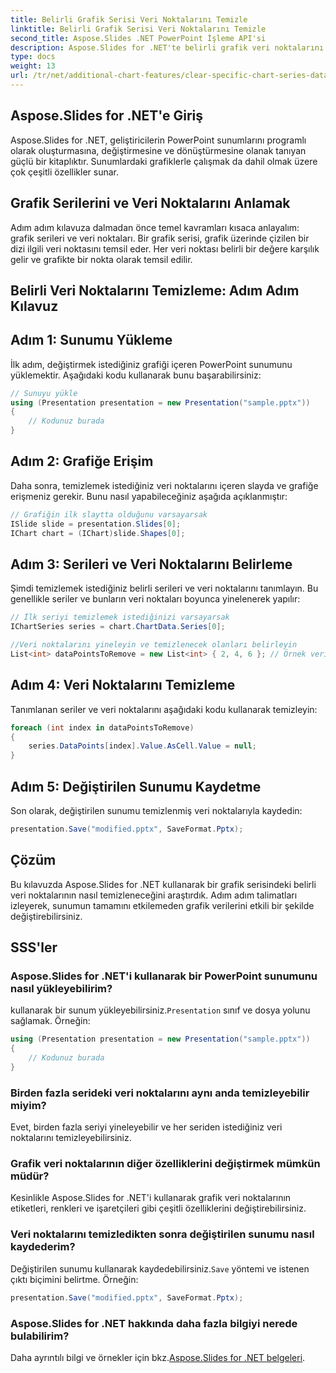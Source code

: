 ```yaml
---
title: Belirli Grafik Serisi Veri Noktalarını Temizle
linktitle: Belirli Grafik Serisi Veri Noktalarını Temizle
second_title: Aspose.Slides .NET PowerPoint İşleme API'si
description: Aspose.Slides for .NET'te belirli grafik veri noktalarını nasıl temizleyeceğinizi öğrenin. Kaynak kodu içeren adım adım kılavuz.
type: docs
weight: 13
url: /tr/net/additional-chart-features/clear-specific-chart-series-data-points-data/
---
```


## Aspose.Slides for .NET'e Giriş

Aspose.Slides for .NET, geliştiricilerin PowerPoint sunumlarını programlı olarak oluşturmasına, değiştirmesine ve dönüştürmesine olanak tanıyan güçlü bir kitaplıktır. Sunumlardaki grafiklerle çalışmak da dahil olmak üzere çok çeşitli özellikler sunar.

## Grafik Serilerini ve Veri Noktalarını Anlamak

Adım adım kılavuza dalmadan önce temel kavramları kısaca anlayalım: grafik serileri ve veri noktaları. Bir grafik serisi, grafik üzerinde çizilen bir dizi ilgili veri noktasını temsil eder. Her veri noktası belirli bir değere karşılık gelir ve grafikte bir nokta olarak temsil edilir.

## Belirli Veri Noktalarını Temizleme: Adım Adım Kılavuz

## Adım 1: Sunumu Yükleme

İlk adım, değiştirmek istediğiniz grafiği içeren PowerPoint sunumunu yüklemektir. Aşağıdaki kodu kullanarak bunu başarabilirsiniz:

```csharp
// Sunuyu yükle
using (Presentation presentation = new Presentation("sample.pptx"))
{
    // Kodunuz burada
}
```

## Adım 2: Grafiğe Erişim

Daha sonra, temizlemek istediğiniz veri noktalarını içeren slayda ve grafiğe erişmeniz gerekir. Bunu nasıl yapabileceğiniz aşağıda açıklanmıştır:

```csharp
// Grafiğin ilk slaytta olduğunu varsayarsak
ISlide slide = presentation.Slides[0];
IChart chart = (IChart)slide.Shapes[0];
```

## Adım 3: Serileri ve Veri Noktalarını Belirleme

Şimdi temizlemek istediğiniz belirli serileri ve veri noktalarını tanımlayın. Bu genellikle seriler ve bunların veri noktaları boyunca yinelenerek yapılır:

```csharp
// İlk seriyi temizlemek istediğinizi varsayarsak
IChartSeries series = chart.ChartData.Series[0];

//Veri noktalarını yineleyin ve temizlenecek olanları belirleyin
List<int> dataPointsToRemove = new List<int> { 2, 4, 6 }; // Örnek veri noktası endeksleri
```

## Adım 4: Veri Noktalarını Temizleme

Tanımlanan seriler ve veri noktalarını aşağıdaki kodu kullanarak temizleyin:

```csharp
foreach (int index in dataPointsToRemove)
{
    series.DataPoints[index].Value.AsCell.Value = null;
}
```

## Adım 5: Değiştirilen Sunumu Kaydetme

Son olarak, değiştirilen sunumu temizlenmiş veri noktalarıyla kaydedin:

```csharp
presentation.Save("modified.pptx", SaveFormat.Pptx);
```

## Çözüm

Bu kılavuzda Aspose.Slides for .NET kullanarak bir grafik serisindeki belirli veri noktalarının nasıl temizleneceğini araştırdık. Adım adım talimatları izleyerek, sunumun tamamını etkilemeden grafik verilerini etkili bir şekilde değiştirebilirsiniz.

## SSS'ler

### Aspose.Slides for .NET'i kullanarak bir PowerPoint sunumunu nasıl yükleyebilirim?

 kullanarak bir sunum yükleyebilirsiniz.`Presentation` sınıf ve dosya yolunu sağlamak. Örneğin:
```csharp
using (Presentation presentation = new Presentation("sample.pptx"))
{
    // Kodunuz burada
}
```

### Birden fazla serideki veri noktalarını aynı anda temizleyebilir miyim?

Evet, birden fazla seriyi yineleyebilir ve her seriden istediğiniz veri noktalarını temizleyebilirsiniz.

### Grafik veri noktalarının diğer özelliklerini değiştirmek mümkün müdür?

Kesinlikle Aspose.Slides for .NET'i kullanarak grafik veri noktalarının etiketleri, renkleri ve işaretçileri gibi çeşitli özelliklerini değiştirebilirsiniz.

### Veri noktalarını temizledikten sonra değiştirilen sunumu nasıl kaydederim?

 Değiştirilen sunumu kullanarak kaydedebilirsiniz.`Save` yöntemi ve istenen çıktı biçimini belirtme. Örneğin:
```csharp
presentation.Save("modified.pptx", SaveFormat.Pptx);
```

### Aspose.Slides for .NET hakkında daha fazla bilgiyi nerede bulabilirim?

 Daha ayrıntılı bilgi ve örnekler için bkz.[Aspose.Slides for .NET belgeleri](https://reference.aspose.com/slides/net/).